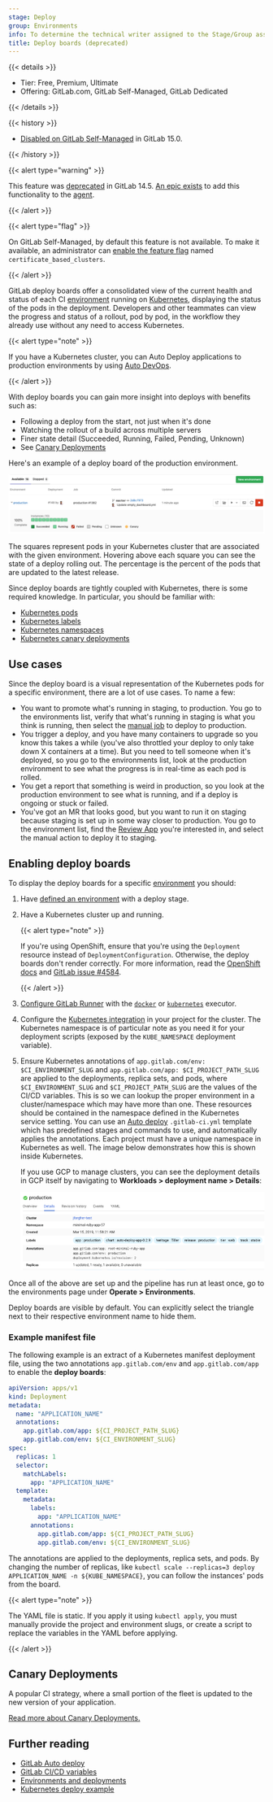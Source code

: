 ```yaml
---
stage: Deploy
group: Environments
info: To determine the technical writer assigned to the Stage/Group associated with this page, see https://handbook.gitlab.com/handbook/product/ux/technical-writing/#assignments
title: Deploy boards (deprecated)
---
```


{{< details >}}

- Tier: Free, Premium, Ultimate
- Offering: GitLab.com, GitLab Self-Managed, GitLab Dedicated

{{< /details >}}

{{< history >}}

- [Disabled on GitLab Self-Managed](https://gitlab.com/gitlab-org/gitlab/-/issues/353410) in GitLab 15.0.

{{< /history >}}

{{< alert type="warning" >}}

This feature was [deprecated](https://gitlab.com/groups/gitlab-org/configure/-/epics/8) in GitLab 14.5.
[An epic exists](https://gitlab.com/groups/gitlab-org/-/epics/2493)
to add this functionality to the [agent](../clusters/agent/_index.md).

{{< /alert >}}

{{< alert type="flag" >}}

On GitLab Self-Managed, by default this feature is not available. To make it available, an administrator can [enable the feature flag](../../administration/feature_flags.md) named `certificate_based_clusters`.

{{< /alert >}}

GitLab deploy boards offer a consolidated view of the current health and
status of each CI [environment](../../ci/environments/_index.md) running on [Kubernetes](https://kubernetes.io), displaying the status
of the pods in the deployment. Developers and other teammates can view the
progress and status of a rollout, pod by pod, in the workflow they already use
without any need to access Kubernetes.

{{< alert type="note" >}}

If you have a Kubernetes cluster, you can Auto Deploy applications to production
environments by using [Auto DevOps](../../topics/autodevops/_index.md).

{{< /alert >}}

With deploy boards you can gain more insight into deploys with benefits such as:

- Following a deploy from the start, not just when it's done
- Watching the rollout of a build across multiple servers
- Finer state detail (Succeeded, Running, Failed, Pending, Unknown)
- See [Canary Deployments](canary_deployments.md)

Here's an example of a deploy board of the production environment.

![deploy boards landing page](img/deploy_boards_landing_page_v9_0.png)

The squares represent pods in your Kubernetes cluster that are associated with
the given environment. Hovering above each square you can see the state of a
deploy rolling out. The percentage is the percent of the pods that are updated
to the latest release.

Since deploy boards are tightly coupled with Kubernetes, there is some required
knowledge. In particular, you should be familiar with:

- [Kubernetes pods](https://kubernetes.io/docs/concepts/workloads/pods/)
- [Kubernetes labels](https://kubernetes.io/docs/concepts/overview/working-with-objects/labels/)
- [Kubernetes namespaces](https://kubernetes.io/docs/concepts/overview/working-with-objects/namespaces/)
- [Kubernetes canary deployments](https://kubernetes.io/docs/concepts/workloads/management/#canary-deployments)

## Use cases

Since the deploy board is a visual representation of the Kubernetes pods for a
specific environment, there are a lot of use cases. To name a few:

- You want to promote what's running in staging, to production. You go to the
  environments list, verify that what's running in staging is what you think is
  running, then select the [manual job](../../ci/jobs/job_control.md#create-a-job-that-must-be-run-manually) to deploy to production.
- You trigger a deploy, and you have many containers to upgrade so you know
  this takes a while (you've also throttled your deploy to only take down X
  containers at a time). But you need to tell someone when it's deployed, so you
  go to the environments list, look at the production environment to see what
  the progress is in real-time as each pod is rolled.
- You get a report that something is weird in production, so you look at the
  production environment to see what is running, and if a deploy is ongoing or
  stuck or failed.
- You've got an MR that looks good, but you want to run it on staging because
  staging is set up in some way closer to production. You go to the environment
  list, find the [Review App](../../ci/review_apps/_index.md) you're interested in, and select the
  manual action to deploy it to staging.

## Enabling deploy boards

To display the deploy boards for a specific [environment](../../ci/environments/_index.md) you should:

1. Have [defined an environment](../../ci/environments/_index.md) with a deploy stage.

1. Have a Kubernetes cluster up and running.

   {{< alert type="note" >}}

   If you're using OpenShift, ensure that you're using the `Deployment` resource
   instead of `DeploymentConfiguration`. Otherwise, the deploy boards don't render
   correctly. For more information, read the
   [OpenShift docs](https://docs.openshift.com/container-platform/3.7/dev_guide/deployments/kubernetes_deployments.html#kubernetes-deployments-vs-deployment-configurations)
   and [GitLab issue #4584](https://gitlab.com/gitlab-org/gitlab/-/issues/4584).

   {{< /alert >}}

1. [Configure GitLab Runner](../../ci/runners/_index.md) with the [`docker`](https://docs.gitlab.com/runner/executors/docker.html) or
   [`kubernetes`](https://docs.gitlab.com/runner/executors/kubernetes/) executor.
1. Configure the [Kubernetes integration](../infrastructure/clusters/_index.md) in your project for the
   cluster. The Kubernetes namespace is of particular note as you need it
   for your deployment scripts (exposed by the `KUBE_NAMESPACE` deployment variable).
1. Ensure Kubernetes annotations of `app.gitlab.com/env: $CI_ENVIRONMENT_SLUG`
   and `app.gitlab.com/app: $CI_PROJECT_PATH_SLUG` are applied to the
   deployments, replica sets, and pods, where `$CI_ENVIRONMENT_SLUG` and
   `$CI_PROJECT_PATH_SLUG` are the values of the CI/CD variables. This is so we can
   lookup the proper environment in a cluster/namespace which may have more
   than one. These resources should be contained in the namespace defined in
   the Kubernetes service setting. You can use an [Auto deploy](../../topics/autodevops/stages.md#auto-deploy) `.gitlab-ci.yml`
   template which has predefined stages and commands to use, and automatically
   applies the annotations. Each project must have a unique namespace in
   Kubernetes as well. The image below demonstrates how this is shown inside
   Kubernetes.

   If you use GCP to manage clusters, you can see the deployment details in GCP itself by navigating to **Workloads > deployment name > Details**:

   ![deploy boards Kubernetes Label](img/deploy_boards_kubernetes_label_v11_9.png)

Once all of the above are set up and the pipeline has run at least once,
go to the environments page under **Operate > Environments**.

Deploy boards are visible by default. You can explicitly select
the triangle next to their respective environment name to hide them.

### Example manifest file

The following example is an extract of a Kubernetes manifest deployment file, using the two annotations `app.gitlab.com/env` and `app.gitlab.com/app` to enable the **deploy boards**:

```yaml
apiVersion: apps/v1
kind: Deployment
metadata:
  name: "APPLICATION_NAME"
  annotations:
    app.gitlab.com/app: ${CI_PROJECT_PATH_SLUG}
    app.gitlab.com/env: ${CI_ENVIRONMENT_SLUG}
spec:
  replicas: 1
  selector:
    matchLabels:
      app: "APPLICATION_NAME"
  template:
    metadata:
      labels:
        app: "APPLICATION_NAME"
      annotations:
        app.gitlab.com/app: ${CI_PROJECT_PATH_SLUG}
        app.gitlab.com/env: ${CI_ENVIRONMENT_SLUG}
```

The annotations are applied to the deployments, replica sets, and pods. By changing the number of replicas, like `kubectl scale --replicas=3 deploy APPLICATION_NAME -n ${KUBE_NAMESPACE}`, you can follow the instances' pods from the board.

{{< alert type="note" >}}

The YAML file is static. If you apply it using `kubectl apply`, you must
manually provide the project and environment slugs, or create a script to
replace the variables in the YAML before applying.

{{< /alert >}}

## Canary Deployments

A popular CI strategy, where a small portion of the fleet is updated to the new
version of your application.

[Read more about Canary Deployments.](canary_deployments.md)

## Further reading

- [GitLab Auto deploy](../../topics/autodevops/stages.md#auto-deploy)
- [GitLab CI/CD variables](../../ci/variables/_index.md)
- [Environments and deployments](../../ci/environments/_index.md)
- [Kubernetes deploy example](https://gitlab.com/gitlab-examples/kubernetes-deploy)
